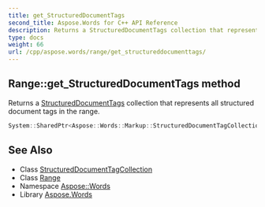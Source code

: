 ```yaml
---
title: get_StructuredDocumentTags
second_title: Aspose.Words for C++ API Reference
description: Returns a StructuredDocumentTags collection that represents all structured document tags in the range.
type: docs
weight: 66
url: /cpp/aspose.words/range/get_structureddocumenttags/
---
```

## Range::get_StructuredDocumentTags method


Returns a [StructuredDocumentTags](./) collection that represents all structured document tags in the range.

```cpp
System::SharedPtr<Aspose::Words::Markup::StructuredDocumentTagCollection> Aspose::Words::Range::get_StructuredDocumentTags()
```

## See Also

* Class [StructuredDocumentTagCollection](../../../aspose.words.markup/structureddocumenttagcollection/)
* Class [Range](../)
* Namespace [Aspose::Words](../../)
* Library [Aspose.Words](../../../)
